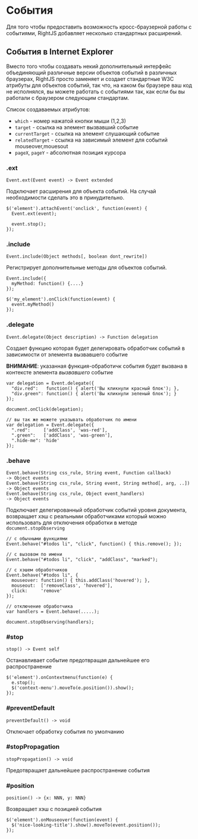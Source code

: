 # События

Для того чтобы предоставить возможность кросс-браузерной работы с событиями,
RightJS добавляет несколько стандартных расширений.


## События в Internet Explorer

Вместо того чтобы создавать некий дополнительный интерфейс объединяющий
различные версии объектов событий в различных браузерах, RightJS просто
заменяет и создает стандартные W3C атрибуты для объектов событий, так что,
на каком бы браузере ваш код не исполнялся, вы можете работать с событиями
так, как если бы вы работали с браузером следующим стандартам.

Список создаваемых атрибутов:

* `which` - номер нажатой кнопки мыши (1,2,3)
* `target` - ссылка на элемент вызвавший событие
* `currentTarget` - ссылка на элемент слушающий событие
* `relatedTarget` - ссылка на зависимый элемент для событий mouseover,mouesout
* `pageX`, `pageY` - абсолютная позиция курсора

### .ext

    Event.ext(Event event) -> Event extended

Подключает расширения для объекта событий. На случай необходимости сделать это
в принудительно.

    $('element').attachEvent('onclick', function(event) {
      Event.ext(event);

      event.stop();
    });


### .include

    Event.include(Object methods[, boolean dont_rewrite])

Регистрирует дополнительные методы для объектов событий.

    Event.include({
      myMethod: function() {....}
    });

    $('my_element').onClick(function(event) {
      event.myMethod()
    });


### .delegate

    Event.delegate(Object description) -> Function delegation

Создает функцию которая будет делегировать обработчик событий
в зависимости от элемента вызвавшего событие

__ВНИМАНИЕ__: указанная функция-обработичк события будет вызвана
в контексте элемента _вызвавшего_ событие

    var delegation = Event.delegate({
      "div.red":   function() { alert('Вы кликнули красный блок'); },
      "div.green": function() { alert('Вы кликнули зеленый блок'); }
    });

    document.onClick(delegation);

    // вы так же можете указывать обработчик по имени
    var delegation = Event.delegate({
      ".red":     ['addClass', 'was-red'],
      ".green":   ['addClass', 'was-green'],
      ".hide-me": 'hide'
    });


### .behave

    Event.behave(String css_rule, String event, Function callback)        -> Object events
    Event.behave(String css_rule, String event, String method[, arg, ..]) -> Object events
    Event.behave(String css_rule, Object event_handlers)                  -> Object events

Подключает делегированный обработчик событий уровня документа, возвращает
хэш с реальными обработчиками который можно использовать для отключения
обработки в методе `document.stopObserving`

    // с обычными функциями
    Event.behave("#todos li", "click", function() { this.remove(); });

    // с вызовом по имени
    Event.behave("#todos li", "click", "addClass", "marked");

    // с хэшем обработчиков
    Event.behave("#todos li", {
      mouseover: function() { this.addClass('hovered'); },
      mouseout:  ['removeClass', 'hovered'],
      click:     'remove'
    });

    // отключение обработчика
    var handlers = Event.behave(.....);

    document.stopObserving(handlers);


### #stop

    stop() -> Event self

Останавливает событие предотвращая дальнейшее его распространение

    $('element').onContextmenu(function(e) {
      e.stop();
      $('context-menu').moveTo(e.position()).show();
    });


### #preventDefault

    preventDefault() -> void

Отключает обработку события по умолчанию


### #stopPropagation

    stopPropagation() -> void

Предотвращает дальнейшее распространение события


### #position

    position() -> {x: NNN, y: NNN}

Возвращает хэш с позицией события

    $('element').onMouseover(function(event) {
      $('nice-looking-title').show().moveTo(event.position());
    });


